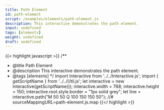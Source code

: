 ```yaml
---
title: Path Element
id: path-element
script: /examples/elements/path-element.js
description: This interactive demonstrates the path element.
input: undefined
tags: [elements]
weight: undefined
draft: undefined
---
```


{{< highlight javascript >}}
/**
* @title Path Element
* @description This interactive demonstrates the path element.
* @tags [elements]
*/
import Interactive from '../../Interactive.js';
import { getScriptName } from '../../Util.js';
let interactive = new Interactive(getScriptName());
interactive.width = 768;
interactive.height = 150;
interactive.root.style.border = "1px solid grey";
let line = interactive.path("M 50 50 Q 100 150 150 50");
//# sourceMappingURL=path-element.js.map
{{</ highlight >}}

